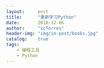 ```yaml
---
layout:     post
title:      "重新学习Python"
date:       2018-12-06
author:     "xcTorres"
header-img: "img/in-post/books.jpg"
catalog:    true
tags:
    - 编程工具
    - Python
---
```

